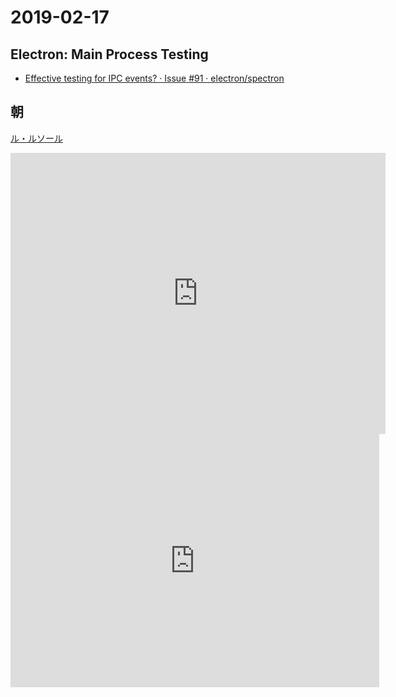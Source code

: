# 2019-02-17

## Electron: Main Process Testing

- [Effective testing for IPC events? · Issue #91 · electron/spectron](https://github.com/electron/spectron/issues/91)

## 朝

[ル・ルソール ](https://www.facebook.com/pages/category/Bakery/%E3%83%AB%E3%83%AB%E3%82%BD%E3%83%BC%E3%83%AB-228251783964640/)

<iframe src="https://www.google.com/maps/embed?pb=!4v1550369451717!6m8!1m7!1sMPExmRkZlJrMOvyYsOqHEg!2m2!1d35.65950143703945!2d139.6814060687297!3f54.33403!4f0!5f0.7820865974627469" width="600" height="450" frameborder="0" style="border:0" allowfullscreen></iframe>

<iframe height='405' width='590' frameborder='0' allowtransparency='true' scrolling='no' src='https://www.strava.com/activities/2154265080/embed/87607cc6558688e8fd79a74ec3a9f116aaa4e05b'></iframe>
